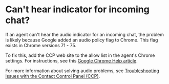 # Can't hear indicator for incoming chat?<a name="cant-hear-chat-indicator"></a>

If an agent can't hear the audio indicator for an incoming chat, the problem is likely because Google added an audio policy flag to Chrome\. This flag exists in Chrome versions 71 \- 75\. 

To fix this, add the CCP web site to the allow list in the agent's Chrome settings\. For instructions, see this [Google Chrome Help article](https://support.google.com/chrome/answer/114662)\.

For more information about solving audio problems, see [Troubleshooting Issues with the Contact Control Panel \(CCP\)](troubleshooting.md)\. 